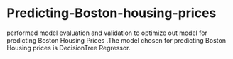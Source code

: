# Predicting-Boston-housing-prices

performed model evaluation and validation to optimize out model for predicting Boston Housing Prices .The model chosen for predicting Boston Housing prices is DecisionTree Regressor.
